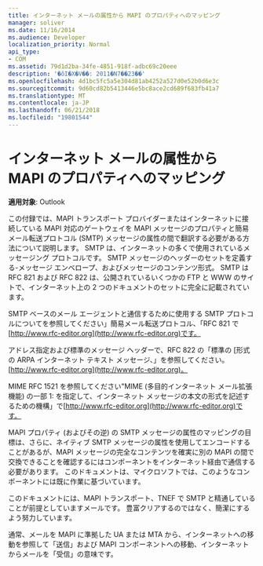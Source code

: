 ```yaml
---
title: インターネット メールの属性から MAPI のプロパティへのマッピング
manager: soliver
ms.date: 11/16/2014
ms.audience: Developer
localization_priority: Normal
api_type:
- COM
ms.assetid: 79d1d2ba-34fe-4851-918f-adbc69c20eee
description: '�ŏI�X�V��: 2011�N7��23��'
ms.openlocfilehash: 4d1bc5fc5a5e304d81ab4252a527d0e52b0d6e3c
ms.sourcegitcommit: 9d60cd82b5413446e5bc8ace2cd689f683fb41a7
ms.translationtype: MT
ms.contentlocale: ja-JP
ms.lasthandoff: 06/21/2018
ms.locfileid: "19801544"
---
```

# <a name="mapping-of-internet-mail-attributes-to-mapi-properties"></a>インターネット メールの属性から MAPI のプロパティへのマッピング

  
  
**適用対象**: Outlook 
  
この付録では、MAPI トランスポート プロバイダーまたはインターネットに接続している MAPI 対応のゲートウェイを MAPI メッセージのプロパティと簡易メール転送プロトコル (SMTP) メッセージの属性の間で翻訳する必要がある方法について説明します。 SMTP は、インターネットの多くで使用されているメッセージング プロトコルです。 SMTP メッセージのヘッダーのセットを定義する-メッセージ エンベロープ、およびメッセージのコンテンツ形式。 SMTP は RFC 821 および RFC 822 は、公開されているいくつかの FTP と WWW のサイトで、インターネット上の 2 つのドキュメントのセットに完全に記載されています。
  
SMTP ベースのメール エージェントと通信するために使用する SMTP プロトコルについてを参照してください」簡易メール転送プロトコル、「RFC 821 で[http://www.rfc-editor.org](http://www.rfc-editor.org)です。
  
アドレス指定および標準のメッセージ ヘッダーで、RFC 822 の「標準の [形式の ARPA インターネット テキスト メッセージ、」を参照してください。 [http://www.rfc-editor.org](http://www.rfc-editor.org)。
  
MIME RFC 1521 を参照してください"MIME (多目的インターネット メール拡張機能) の一部 1: を指定して、インターネット メッセージの本文の形式を記述するための機構」で[http://www.rfc-editor.org](http://www.rfc-editor.org)です。
  
MAPI プロパティ (およびその逆) の SMTP メッセージの属性のマッピングの目標は、さらに、ネイティブ SMTP メッセージの属性を使用してエンコードすることがあるが、MAPI メッセージの完全なコンテンツを確実に別の MAPI の間で交換できることを確認するにはコンポーネントをインターネット経由で通信する必要があります。 このドキュメントは、マイクロソフトでは、このようなコンポーネントには既に作業に基づいています。 
  
このドキュメントには、MAPI トランスポート、TNEF で SMTP と精通していることが前提としていますメールです。 豊富クリアするのではなく、簡潔にするよう努力しています。
  
通常、メールを MAPI に準拠した UA または MTA から、インターネットへの移動を参照して「送信」および MAPI コンポーネントへの移動、インターネットからメールを「受信」の意味です。
  

